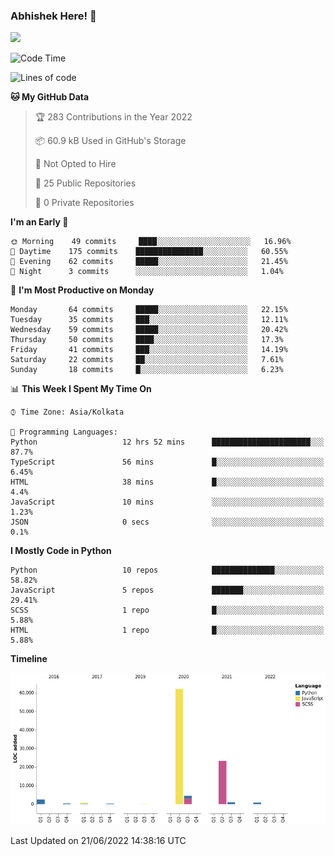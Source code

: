 ### Abhishek Here! 👋
![](https://komarev.com/ghpvc/?username=5parkp1ug&color=green)

<!--
**5parkp1ug/5parkp1ug** is a ✨ _special_ ✨ repository because its `README.md` (this file) appears on your GitHub profile.

Here are some ideas to get you started:

- 🔭 I’m currently working on ...
- 🌱 I’m currently learning ...
- 👯 I’m looking to collaborate on ...
- 🤔 I’m looking for help with ...
- 💬 Ask me about ...
- 📫 How to reach me: ...
- 😄 Pronouns: ...
- ⚡ Fun fact: ...
-->

<!--START_SECTION:waka-->
![Code Time](http://img.shields.io/badge/Code%20Time-0%20secs-blue)

![Lines of code](https://img.shields.io/badge/From%20Hello%20World%20I%27ve%20Written-95%20Thousand%20lines%20of%20code-blue)

**🐱 My GitHub Data** 

> 🏆 283 Contributions in the Year 2022
 > 
> 📦 60.9 kB Used in GitHub's Storage 
 > 
> 🚫 Not Opted to Hire
 > 
> 📜 25 Public Repositories 
 > 
> 🔑 0 Private Repositories  
 > 
**I'm an Early 🐤** 

```text
🌞 Morning    49 commits     ████░░░░░░░░░░░░░░░░░░░░░   16.96% 
🌆 Daytime    175 commits    ███████████████░░░░░░░░░░   60.55% 
🌃 Evening    62 commits     █████░░░░░░░░░░░░░░░░░░░░   21.45% 
🌙 Night      3 commits      ░░░░░░░░░░░░░░░░░░░░░░░░░   1.04%

```
📅 **I'm Most Productive on Monday** 

```text
Monday       64 commits     █████░░░░░░░░░░░░░░░░░░░░   22.15% 
Tuesday      35 commits     ███░░░░░░░░░░░░░░░░░░░░░░   12.11% 
Wednesday    59 commits     █████░░░░░░░░░░░░░░░░░░░░   20.42% 
Thursday     50 commits     ████░░░░░░░░░░░░░░░░░░░░░   17.3% 
Friday       41 commits     ███░░░░░░░░░░░░░░░░░░░░░░   14.19% 
Saturday     22 commits     ██░░░░░░░░░░░░░░░░░░░░░░░   7.61% 
Sunday       18 commits     █░░░░░░░░░░░░░░░░░░░░░░░░   6.23%

```


📊 **This Week I Spent My Time On** 

```text
⌚︎ Time Zone: Asia/Kolkata

💬 Programming Languages: 
Python                   12 hrs 52 mins      ██████████████████████░░░   87.7% 
TypeScript               56 mins             █░░░░░░░░░░░░░░░░░░░░░░░░   6.45% 
HTML                     38 mins             █░░░░░░░░░░░░░░░░░░░░░░░░   4.4% 
JavaScript               10 mins             ░░░░░░░░░░░░░░░░░░░░░░░░░   1.23% 
JSON                     0 secs              ░░░░░░░░░░░░░░░░░░░░░░░░░   0.1%

```

**I Mostly Code in Python** 

```text
Python                   10 repos            ██████████████░░░░░░░░░░░   58.82% 
JavaScript               5 repos             ███████░░░░░░░░░░░░░░░░░░   29.41% 
SCSS                     1 repo              █░░░░░░░░░░░░░░░░░░░░░░░░   5.88% 
HTML                     1 repo              █░░░░░░░░░░░░░░░░░░░░░░░░   5.88%

```


**Timeline**

![Chart not found](https://raw.githubusercontent.com/5parkp1ug/5parkp1ug/master/charts/bar_graph.png) 


 Last Updated on 21/06/2022 14:38:16 UTC
<!--END_SECTION:waka-->
